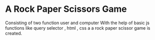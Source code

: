 # A Rock Paper Scissors Game 

Consisting of two function user and computer
With the help of basic js functions like query selector , html , css a a rock paper scissor game is created.
